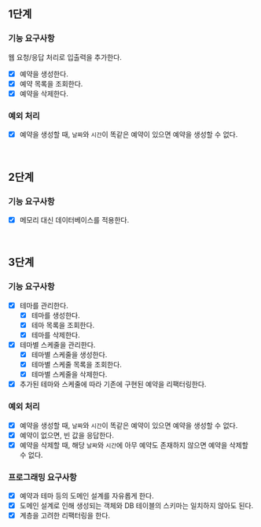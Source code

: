 ## 1단계

### 기능 요구사항

웹 요청/응답 처리로 입출력을 추가한다.

- [x] 예약을 생성한다.
- [x] 예약 목록을 조회한다.
- [x] 예약을 삭제한다.

### 예외 처리
- [x] 예약을 생성할 때, `날짜`와 `시간`이 똑같은 예약이 있으면 예약을 생성할 수 없다.

<br/>

## 2단계

### 기능 요구사항
- [x] 메모리 대신 데이터베이스를 적용한다.

<br/>

## 3단계

### 기능 요구사항
- [x] 테마를 관리한다.
  - [x] 테마를 생성한다.
  - [x] 테마 목록을 조회한다.
  - [x] 테마를 삭제한다.
- [x] 테마별 스케줄을 관리한다.
  - [x] 테마별 스케줄을 생성한다.
  - [x] 테마별 스케줄 목록을 조회한다.
  - [x] 테마별 스케줄을 삭제한다.
- [x] 추가된 테마와 스케줄에 따라 기존에 구현된 예약을 리팩터링한다.

### 예외 처리
- [x] 예약을 생성할 때, `날짜`와 `시간`이 똑같은 예약이 있으면 예약을 생성할 수 없다.
- [x] 예약이 없으면, 빈 값을 응답한다.
- [x] 예약을 삭제할 때, 해당 `날짜`와 `시간`에 아무 예약도 존재하지 않으면 예약을 삭제할 수 없다.

### 프로그래밍 요구사항
- [x] 예약과 테마 등의 도메인 설계를 자유롭게 한다.
- [x] 도메인 설계로 인해 생성되는 객체와 DB 테이블의 스키마는 일치하지 않아도 된다.
- [x] 계층을 고려한 리팩터링을 한다.
